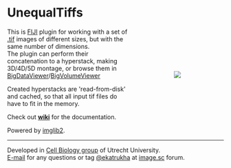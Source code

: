 UnequalTiffs
===

<img src="https://katpyxa.info/software/UnequalTiffs_logo.png" align="right" style="padding:100px"/>This is [FIJI](https://fiji.sc/) plugin for working with a set of [.tif](https://en.wikipedia.org/wiki/TIFF) images of different sizes, but with the same number of dimensions.  
The plugin can perform their concatenation to a hyperstack, making 3D/4D/5D montage, or browse them in [BigDataViewer](https://imagej.net/plugins/bdv/)/[BigVolumeViewer](https://github.com/UU-cellbiology/bvv-playground)  
 
Created hyperstacks are 'read-from-disk' and cached, so that all input tif files do have to fit in the memory.  

Check out **[wiki](https://github.com/ekatrukha/UnequalTiffs/wiki)** for the documentation.

Powered by [imglib2](https://github.com/imglib).

----------

Developed in <a href='http://cellbiology.science.uu.nl/'>Cell Biology group</a> of Utrecht University.  
<a href="mailto:katpyxa@gmail.com">E-mail</a> for any questions or tag <a href="https://forum.image.sc/u/ekatrukha/summary">@ekatrukha</a> at <a href="https://forum.image.sc/">image.sc</a> forum.


